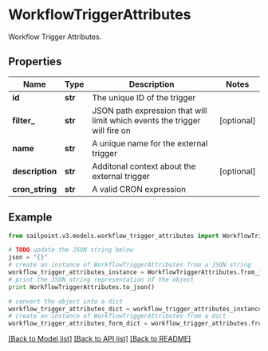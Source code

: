 # WorkflowTriggerAttributes

Workflow Trigger Attributes.

## Properties

Name | Type | Description | Notes
------------ | ------------- | ------------- | -------------
**id** | **str** | The unique ID of the trigger | 
**filter_** | **str** | JSON path expression that will limit which events the trigger will fire on | [optional] 
**name** | **str** | A unique name for the external trigger | 
**description** | **str** | Additonal context about the external trigger | [optional] 
**cron_string** | **str** | A valid CRON expression | 

## Example

```python
from sailpoint.v3.models.workflow_trigger_attributes import WorkflowTriggerAttributes

# TODO update the JSON string below
json = "{}"
# create an instance of WorkflowTriggerAttributes from a JSON string
workflow_trigger_attributes_instance = WorkflowTriggerAttributes.from_json(json)
# print the JSON string representation of the object
print WorkflowTriggerAttributes.to_json()

# convert the object into a dict
workflow_trigger_attributes_dict = workflow_trigger_attributes_instance.to_dict()
# create an instance of WorkflowTriggerAttributes from a dict
workflow_trigger_attributes_form_dict = workflow_trigger_attributes.from_dict(workflow_trigger_attributes_dict)
```
[[Back to Model list]](../README.md#documentation-for-models) [[Back to API list]](../README.md#documentation-for-api-endpoints) [[Back to README]](../README.md)


